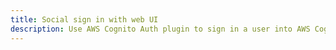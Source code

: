```yaml
---
title: Social sign in with web UI
description: Use AWS Cognito Auth plugin to sign in a user into AWS Cognito User Pool
---
```


<inline-fragment platform="ios" src="~/lib/auth/fragments/native_common/social_signin_web_ui/common.md"></inline-fragment> <inline-fragment platform="android" src="~/lib/auth/fragments/native_common/social_signin_web_ui/common.md"></inline-fragment>
